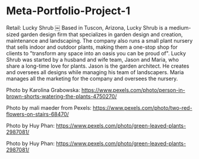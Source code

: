 # Meta-Portfolio-Project-1

Retail: Lucky Shrub
￼
Based in Tuscon, Arizona, Lucky Shrub is a medium-sized garden design firm that specializes in garden design and creation, maintenance and landscaping. The company also runs a small plant nursery that sells indoor and outdoor plants, making them a one-stop shop for clients to "transform any space into an oasis you can be proud of".
Lucky Shrub was started by a husband and wife team, Jason and Maria, who share a long-time love for plants. Jason is the garden architect. He creates and oversees all designs while managing his team of landscapers. Maria manages all the marketing for the company and oversees the nursery.
	
Photo by Karolina Grabowska: https://www.pexels.com/photo/person-in-brown-shorts-watering-the-plants-4750270/

Photo by mali maeder from Pexels: https://www.pexels.com/photo/two-red-flowers-on-stairs-68470/

Photo by Huy Phan: https://www.pexels.com/photo/green-leaved-plants-2987081/

Photo by Huy Phan: https://www.pexels.com/photo/green-leaved-plants-2987081/